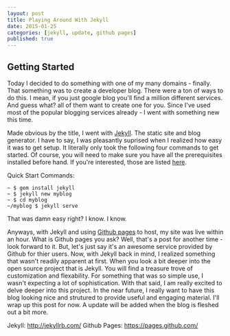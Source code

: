 ```yaml
---
layout: post
title: Playing Around With Jekyll
date: 2015-01-25
categories: [jekyll, update, github pages]
published: true
---
```


## Getting Started

Today I decided to do something with one of my many domains - finally. That something was to create
a developer blog. There were a ton of ways to do this. I mean, if you just google blog you'll find 
a million different services. And guess what? all of them want to create one for you. Since I've used most of the popular blogging services already - I went with something new this time. 

Made obvious by the title, I went with [Jekyll](http://jekyllrb.com/ "Jekyll"). The static site and blog generator. I have to say, I was pleasantly suprised when I realized how easy it was to get setup. It literally only took the following four commands to get started. Of course, you will need to make sure you have all the prerequisites installed before hand. If you're interested, those are listed [here](http://jekyllrb.com/docs/installation/ "Requirements"). 
	
Quick Start Commands:

	~ $ gem install jekyll
	~ $ jekyll new myblog
	~ $ cd myblog
	~/myblog $ jekyll serve

That was damn easy right? I know. I know. 

Anyways, with Jekyll and using [Github pages](https://pages.github.com/ "Github") to host, my site was live within an hour. What is Github pages you ask? Well, that's a post for another time - look forward to it. But, let's just say it's an awesome service provided by Github for thier users. Now, with Jekyll back in mind, I realized something that wasn't readily apparent at first. When you look a bit deeper into the open source project that is Jekyll. You will find a treasure trove of customization and flexability. For something that was so simple use, I wasn't expecting a lot of sophistication. With that said, I am really excited to delve deeper into this project. In the near future, I really want to have this blog looking nice and strutured to provide useful and engaging material. I'll wrap up this post for now. A update will be added when the blog is fleshed out a bit more.

Jekyll: <http://jekyllrb.com/>
Github Pages: <https://pages.github.com/>